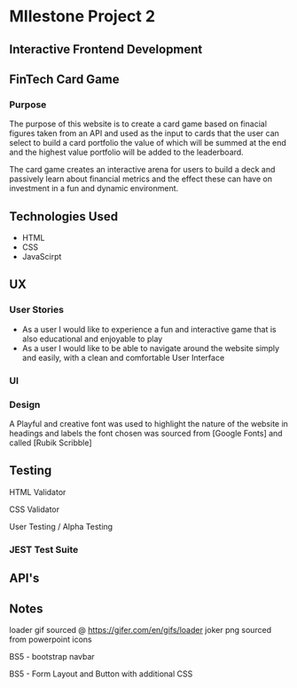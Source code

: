 # MIlestone Project 2
## Interactive Frontend Development
## FinTech Card Game

### Purpose
The purpose of this website is to create a card game based on finacial figures taken from an API and used as the input to cards that the user can select to build a card portfolio the value of which will be summed at the end and the highest value portfolio will be added to the leaderboard.

The card game creates an interactive arena for users to build a deck and passively learn about financial metrics and the effect these can have on investment in a fun and dynamic environment.

## Technologies Used

* HTML
* CSS
* JavaScirpt

## UX

### User Stories

* As a user I would like to experience a fun and interactive game that is also educational and enjoyable to play
* As a user I would like to be able to navigate around the website simply and easily, with a clean and comfortable User Interface

### UI

### Design

A Playful and creative font was used to highlight the nature of the website in headings and labels the font chosen was
 sourced from [Google Fonts] and called [Rubik Scribble]

## Testing

HTML Validator

CSS Validator

User Testing / Alpha Testing

### JEST Test Suite



## API's

## Notes
loader gif sourced @ https://gifer.com/en/gifs/loader
joker png sourced from powerpoint icons

BS5 - bootstrap navbar

BS5 - Form Layout and Button with additional CSS

